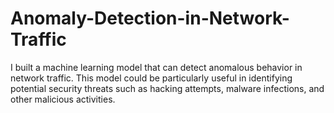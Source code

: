 # Anomaly-Detection-in-Network-Traffic
I built a machine learning model that can detect anomalous behavior in network traffic. This model could be particularly useful in identifying potential security threats such as hacking attempts, malware infections, and other malicious activities.
